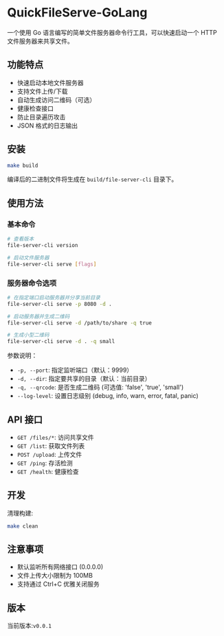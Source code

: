 # QuickFileServe-GoLang

一个使用 Go 语言编写的简单文件服务器命令行工具，可以快速启动一个 HTTP 文件服务器来共享文件。

## 功能特点

- 快速启动本地文件服务器
- 支持文件上传/下载
- 自动生成访问二维码（可选）
- 健康检查接口
- 防止目录遍历攻击
- JSON 格式的日志输出

## 安装

```bash
make build
```

编译后的二进制文件将生成在 `build/file-server-cli` 目录下。

## 使用方法

### 基本命令

```bash
# 查看版本
file-server-cli version

# 启动文件服务器
file-server-cli serve [flags]
```

### 服务器命令选项

```bash
# 在指定端口启动服务器并分享当前目录
file-server-cli serve -p 8080 -d .

# 启动服务器并生成二维码
file-server-cli serve -d /path/to/share -q true

# 生成小型二维码
file-server-cli serve -d . -q small
```

参数说明：
- `-p, --port`: 指定监听端口（默认：9999）
- `-d, --dir`: 指定要共享的目录（默认：当前目录）
- `-q, --qrcode`: 是否生成二维码 (可选值: 'false', 'true', 'small')
- `--log-level`: 设置日志级别 (debug, info, warn, error, fatal, panic)

## API 接口

- `GET /files/*`: 访问共享文件
- `GET /list`: 获取文件列表
- `POST /upload`: 上传文件
- `GET /ping`: 存活检测
- `GET /health`: 健康检查

## 开发

清理构建:
```bash
make clean
```

## 注意事项

- 默认监听所有网络接口 (0.0.0.0)
- 文件上传大小限制为 100MB
- 支持通过 Ctrl+C 优雅关闭服务

## 版本

当前版本:`v0.0.1`
